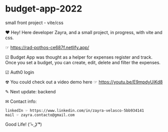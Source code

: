 # budget-app-2022
small front project - vite/css 

❤ Hey! Here developer Zayra, and a small project, in progress, with vite and css.

☞ https://rad-pothos-ce687f.netlify.app/

☑ Budget App was thought as a helper for expenses register and track. Once you set a budget, you can create, edit, delete and filter the expenses.

☑ Auth0 login

☢ You could check out a video demo here ☞ https://youtu.be/E9mpdyUiKd8

✎ Next update: backend

✉ Contact info:

    linkedIn ☞ https://www.linkedin.com/in/zayra-velasco-5bb934141
    mail ☞ zayra.contacto@gmail.com

Good Life! ( ͡~ ͜ʖ ͡°)
